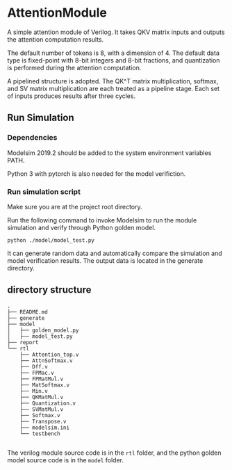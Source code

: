 # AttentionModule

A simple attention module of Verilog. It takes QKV matrix inputs and outputs the attention computation results.

The default number of tokens is 8, with a dimension of 4. The default data type is fixed-point with 8-bit integers and 8-bit fractions, and quantization is performed during the attention computation.

A pipelined structure is adopted. The QK^T matrix multiplication, softmax, and SV matrix multiplication are each treated as a pipeline stage. Each set of inputs produces results after three cycles.

## Run Simulation

### Dependencies

Modelsim 2019.2 should be added to the system environment variables PATH.

Python 3 with pytorch is also needed for the model verifiction.

### Run simulation script

Make sure you are at the project root directory.

Run the following command to invoke Modelsim to run the module simulation and verify  through Python golden model.

```
python ./model/model_test.py
```

It can generate random data and automatically compare the simulation and model verification results. The output data is located in the generate directory.

## directory structure

```
.
├── README.md
├── generate
├── model
│   ├── golden_model.py
│   ├── model_test.py
├── report
└── rtl
    ├── Attention_top.v
    ├── AttnSoftmax.v
    ├── Dff.v
    ├── FPMac.v
    ├── FPMatMul.v
    ├── MatSoftmax.v
    ├── Min.v
    ├── QKMatMul.v
    ├── Quantization.v
    ├── SVMatMul.v
    ├── Softmax.v
    ├── Transpose.v
    ├── modelsim.ini
    └── testbench
 
```

The verilog module source code is in the `rtl` folder, and the python golden model source code is in the `model` folder.
